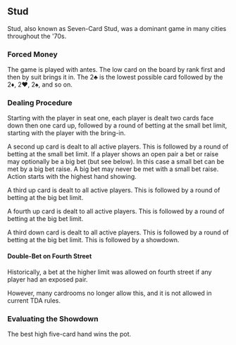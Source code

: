 Stud
----

Stud, also known as Seven-Card Stud, was a dominant game in many cities
throughout the '70s.

### Forced Money

The game is played with antes. The low card on the board by rank first and then
by suit brings it in. The 2♣ is the lowest possible card followed by the 2♦, 2♥,
2♠, and so on.

### Dealing Procedure

Starting with the player in seat one, each player is dealt two cards face down then
one card up, followed by a round of betting at the small bet limit,
starting with the player with the bring-in.

A second up card is dealt to all active players. This is followed by a round of
betting at the small bet limit.  If a player shows an open pair a bet or raise may
optionally be a big bet (but see below). In this case a small bet can be met by a big bet raise. A
big bet may never be met with a small bet raise. Action starts with the highest
hand showing.

A third up card is dealt to all active players. This is followed by a round of betting
at the big bet limit.

A fourth up card is dealt to all active players. This is followed by a round of
betting at the big bet limit.

A third down card is dealt to all active players. This is followed by a round of
betting at the big bet limit. This is followed by a showdown.

#### Double-Bet on Fourth Street

Historically, a bet at the higher limit was allowed on fourth street if any
player had an exposed pair.

However, many cardrooms no longer allow this, and it is not allowed in current
TDA rules.

### Evaluating the Showdown

The best high five-card hand wins the pot.
